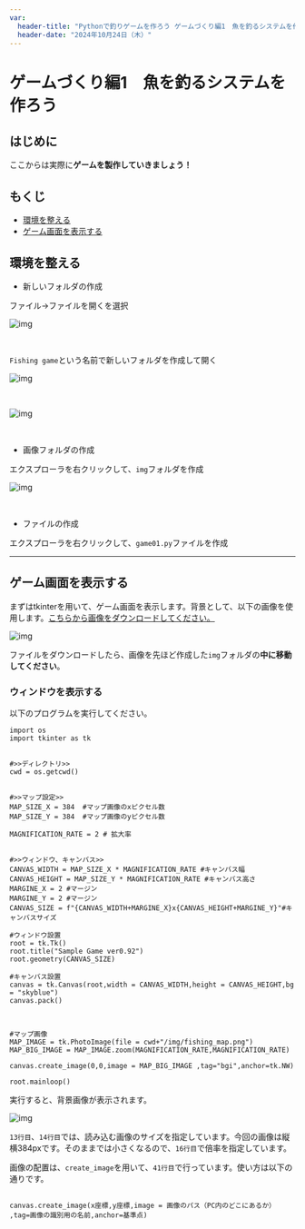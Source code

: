 ```yaml
---
var:
  header-title: "Pythonで釣りゲームを作ろう ゲームづくり編1　魚を釣るシステムを作ろう"
  header-date: "2024年10月24日（木）"
---
```


# ゲームづくり編1　魚を釣るシステムを作ろう


## はじめに

ここからは実際に**ゲームを製作していきましょう！**


## もくじ
- [環境を整える](advance01.html#環境を整える)
- [ゲーム画面を表示する](advance01.html#ゲーム画面を表示する)

## 環境を整える

- 新しいフォルダの作成

ファイル→ファイルを開くを選択

![img](/docs/figs/101/openFolder.png)

<br>

`Fishing game`という名前で新しいフォルダを作成して開く

![img](/docs/figs/101/NewFolder.png)

<br>

![img](/docs/figs/101/MakeFolder.png)

<br>

- 画像フォルダの作成

エクスプローラを右クリックして、`img`フォルダを作成

![img](/docs/figs/101/ImgFolder.png)

<br>

- ファイルの作成

エクスプローラを右クリックして、`game01.py`ファイルを作成

---


## ゲーム画面を表示する

まずはtkinterを用いて、ゲーム画面を表示します。背景として、以下の画像を使用します。[こちらから画像をダウンロードしてください。](https://github.com/k-768/python_game/blob/master/img/fishing_map.png)

![img](/docs/figs/101/fishing_map.png)

ファイルをダウンロードしたら、画像を先ほど作成した`img`フォルダの**中に移動してください**。


### ウィンドウを表示する

以下のプログラムを実行してください。


```python{.numberLines caption="game01.py"}
import os
import tkinter as tk


#>>ディレクトリ>>
cwd = os.getcwd() 


#>>マップ設定>>
MAP_SIZE_X = 384  #マップ画像のxピクセル数
MAP_SIZE_Y = 384  #マップ画像のyピクセル数

MAGNIFICATION_RATE = 2 # 拡大率


#>>ウィンドウ、キャンバス>>
CANVAS_WIDTH = MAP_SIZE_X * MAGNIFICATION_RATE #キャンバス幅
CANVAS_HEIGHT = MAP_SIZE_Y * MAGNIFICATION_RATE #キャンバス高さ
MARGINE_X = 2 #マージン
MARGINE_Y = 2 #マージン
CANVAS_SIZE = f"{CANVAS_WIDTH+MARGINE_X}x{CANVAS_HEIGHT+MARGINE_Y}"#キャンバスサイズ

#ウィンドウ設置
root = tk.Tk()
root.title("Sample Game ver0.92")
root.geometry(CANVAS_SIZE)

#キャンバス設置
canvas = tk.Canvas(root,width = CANVAS_WIDTH,height = CANVAS_HEIGHT,bg = "skyblue")
canvas.pack()



#マップ画像
MAP_IMAGE = tk.PhotoImage(file = cwd+"/img/fishing_map.png")
MAP_BIG_IMAGE = MAP_IMAGE.zoom(MAGNIFICATION_RATE,MAGNIFICATION_RATE)

canvas.create_image(0,0,image = MAP_BIG_IMAGE ,tag="bgi",anchor=tk.NW)

root.mainloop()
```

実行すると、背景画像が表示されます。

![img](/docs/figs/101/gameWindow.png)

`13行目`、`14行目`では、読み込む画像のサイズを指定しています。今回の画像は縦横384pxです。そのままでは小さくなるので、`16行目`で倍率を指定しています。

画像の配置は、`create_image`を用いて、`41行目`で行っています。使い方は以下の通りです。

```python{}

canvas.create_image(x座標,y座標,image = 画像のパス（PC内のどこにあるか） ,tag=画像の識別用の名前,anchor=基準点)

```


